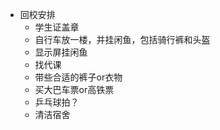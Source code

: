 - 回校安排
	- 学生证盖章
	- 自行车放一楼，并挂闲鱼，包括骑行裤和头盔
	- 显示屏挂闲鱼
	- 找代课
	- 带些合适的裤子or衣物
	- 买大巴车票or高铁票
	- 乒乓球拍？
	- 清洁宿舍